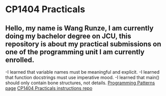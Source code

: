 # CP1404 Practicals
## Hello, my name is Wang Runze, I am currently doing my bachelor degree on JCU, this repository is about my practical submissions on one of the programming unit I am currently enrolled.
-I learned that variable names must be meaningful and explicit.
-I learned that function docstrings must use imperative mood.
-I learned that main() should only contain bone structures, not details.
[Programming Patterns page](https://github.com/CP1404/Starter/wiki/Programming-Patterns)
[CP1404 Practicals instructions repo](https://github.com/CP1404/Practicals/ "Title")